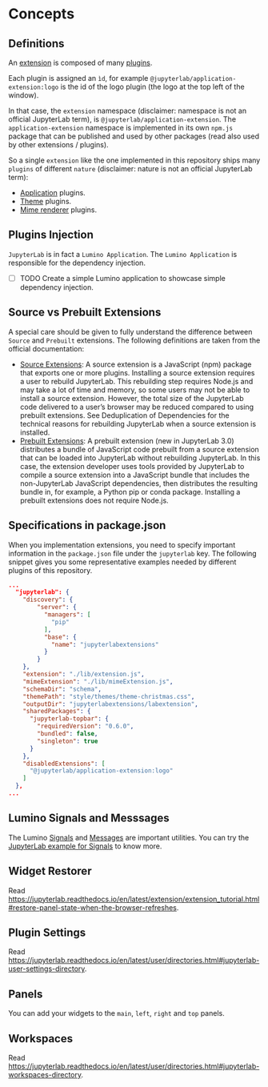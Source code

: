 # Concepts

## Definitions

An [extension](https://jupyterlab.readthedocs.io/en/latest/extension/extension_dev.html#overview-of-extensions) is composed of many [plugins](https://jupyterlab.readthedocs.io/en/latest/extension/extension_dev.html#plugins).

Each plugin is assigned an `ìd`, for example `@jupyterlab/application-extension:logo` is the id of the logo plugin (the logo at the top left of the window).

In that case, the `extension` namespace (disclaimer: namespace is not an official JupyterLab term), is `@jupyterlab/application-extension`. The `application-extension` namespace is implemented in its own `npm.js` package that can be published and used by other packages (read also used by other extensions / plugins).

So a single `extension` like the one implemented in this repository ships many `plugins` of different `nature` (disclaimer: nature is not an official JupyterLab term):

- [Application](./plugin-application) plugins.
- [Theme](./plugin-theme) plugins.
- [Mime renderer](./plugin-mime-renderer) plugins.

## Plugins Injection

`JupyterLab` is in fact a `Lumino Application`. The `Lumino Application` is responsible for the dependency injection.

- [ ] TODO Create a simple Lumino application to showcase simple dependency injection.

## Source vs Prebuilt Extensions

A special care should be given to fully understand the difference between `Source` and `Prebuilt` extensions. The following definitions are taken from the official documentation:

- [Source Extensions](https://jupyterlab.readthedocs.io/en/latest/extension/extension_dev.html#source-extensions): A source extension is a JavaScript (npm) package that exports one or more plugins. Installing a source extension requires a user to rebuild JupyterLab. This rebuilding step requires Node.js and may take a lot of time and memory, so some users may not be able to install a source extension. However, the total size of the JupyterLab code delivered to a user’s browser may be reduced compared to using prebuilt extensions. See Deduplication of Dependencies for the technical reasons for rebuilding JupyterLab when a source extension is installed.
- [Prebuilt Extensions](https://jupyterlab.readthedocs.io/en/latest/extension/extension_dev.html#prebuilt-extensions): A prebuilt extension (new in JupyterLab 3.0) distributes a bundle of JavaScript code prebuilt from a source extension that can be loaded into JupyterLab without rebuilding JupyterLab. In this case, the extension developer uses tools provided by JupyterLab to compile a source extension into a JavaScript bundle that includes the non-JupyterLab JavaScript dependencies, then distributes the resulting bundle in, for example, a Python pip or conda package. Installing a prebuilt extensions does not require Node.js.

## Specifications in package.json

When you implementation extensions, you need to specify important information in the `package.json` file under the `jupyterlab` key. The following snippet gives you some representative examples needed by different plugins of this repository.

```json
...
  "jupyterlab": {
    "discovery": {
        "server": {
          "managers": [
            "pip"
          ],
          "base": {
            "name": "jupyterlabextensions"
          }
        }
    },
    "extension": "./lib/extension.js",
    "mimeExtension": "./lib/mimeExtension.js",
    "schemaDir": "schema",
    "themePath": "style/themes/theme-christmas.css",
    "outputDir": "jupyterlabextensions/labextension",
    "sharedPackages": {
      "jupyterlab-topbar": {
        "requiredVersion": "0.6.0",
        "bundled": false,
        "singleton": true
      }
    },
    "disabledExtensions": [
      "@jupyterlab/application-extension:logo"
    ]
  },
...
```

## Lumino Signals and Messsages

The Lumino [Signals](https://github.com/jupyterlab/lumino/tree/main/packages/signaling) and [Messages](https://github.com/jupyterlab/lumino/tree/main/packages/messaging) are important utilities. You can try the [JupyterLab example for Signals](https://github.com/jupyterlab/extension-examples/tree/master/signals) to know more.

## Widget Restorer

Read https://jupyterlab.readthedocs.io/en/latest/extension/extension_tutorial.html#restore-panel-state-when-the-browser-refreshes.

## Plugin Settings

Read https://jupyterlab.readthedocs.io/en/latest/user/directories.html#jupyterlab-user-settings-directory.

## Panels

You can add your widgets to the `main`, `left`, `right` and `top` panels.

## Workspaces

Read https://jupyterlab.readthedocs.io/en/latest/user/directories.html#jupyterlab-workspaces-directory.
